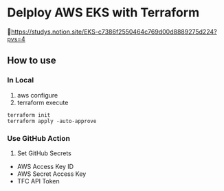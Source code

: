 # Delploy AWS EKS with Terraform

🔗https://studys.notion.site/EKS-c7386f2550464c769d00d8889275d224?pvs=4

## How to use

### In Local
1. aws configure
2. terraform execute
```
terraform init
terraform apply -auto-approve
```

### Use GitHub Action
1. Set GitHub Secrets
- AWS Access Key ID
- AWS Secret Access Key
- TFC API Token